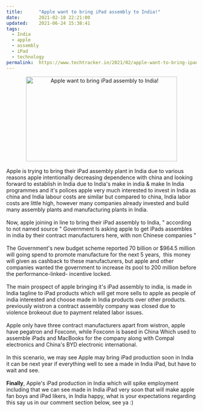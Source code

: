 ```yaml
---
title:		"Apple want to bring iPad assembly to India!"
date:		2021-02-18 22:21:00
updated:	2021-06-24 15:38:41
tags: 
  - India
  - apple
  - assembly
  - iPad
  - technology	
permalink:	https://www.techtracker.in/2021/02/apple-want-to-bring-ipad-assembly-to.html
---
```


<div><div><div class="separator" style="clear: both; text-align: center;">
  <a href="https://lh3.googleusercontent.com/-hmQfJXTxHcA/YC6bBQ7lBDI/AAAAAAAADTo/gDkGcQIEHRkzbuksTloba4mYB4RLgVpOACLcBGAsYHQ/s1600/1613667068451403-0.png" imageanchor="1" style=" margin-right: 1em;margin-left: 1em;">
    <img border="0" src="https://lh3.googleusercontent.com/-hmQfJXTxHcA/YC6bBQ7lBDI/AAAAAAAADTo/gDkGcQIEHRkzbuksTloba4mYB4RLgVpOACLcBGAsYHQ/s1600/1613667068451403-0.png" width="400" class=" " height="224" title="Apple want to bring iPad assembly to India!" alt="Apple want to bring iPad assembly to India!">
  </a>
</div><br></div><div>Apple is trying to bring their iPad assembly plant in India due to various reasons apple intentionally decreasing dependence with china and looking forward to establish in India due to India's make in india &amp; make In India programmes and it's polices apple very much interested to invest in India as china and India labour costs are similar but compared to china, India labor costs are little high, however many companies already invested and build many assembly plants and manufacturing plants in India.&nbsp;</div></div><div><br></div><div>Now, apple joining in line to bring their iPad assembly to India, " according to not named source " Government Is asking apple to get iPads assembles&nbsp; in india by their contract manufacturers here, with non Chinese companies "</div><div><br></div><div>The Government's new budget scheme reported 70 billion or $964.5 million will going spend to promote manufacture for the next 5 years,&nbsp; this money will given as cashback to these manufacturers, but apple and other companies wanted the government to increase its pool to 200 million before the performance-linked- incentive locked.&nbsp;</div><div><br></div><div>The main prospect of apple bringing it's iPad assembly to india, is made in India tagline to iPad products which will get more sells to apple as people of india interested and choose made in India products over other products. previously wistron a contract assembly company was closed due to violence brokeout due to payment related labor issues.&nbsp;</div><div><br></div><div>Apple only have three contract manufacturers apart from wistron, apple have pegatron and Foxconn, while Foxconn is based in China Which used to assemble iPads and MacBooks for the company along with Compal electronics and China's BYD electronic international.&nbsp;</div><div><br></div><div>In this scenario, we may see Apple may bring iPad production soon in India it can be next year if everything well to see a made in India iPad, but have to wait and see.&nbsp;</div><div><br></div><div><b>Finally</b>, Apple's iPad production in India which will spike employment including that we can see made in India iPad very soon that will make apple fan boys and iPad likers, in India happy, what is your expectations regarding this say us in our comment section below, see ya :)</div>
<!-- no comments on this post -->